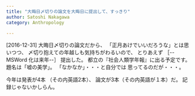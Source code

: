 ```yaml
---
title: "大晦日〆切りの論文を大晦日に提出して、すっきり"
author: Satoshi Nakagawa
category: Anthropology

---
```


[2016-12-31]  大晦日〆切りの論文だから、
「正月あけでいいだろうな」とは思いつつ、
〆切り抱えての年越しも気持ちがわるいので、
とりあえず
［--MSWord 化は来年--］
提出した。
都立の『社会人類学年報』に出る予定です。
題名は「嘘の美学」。
「なかなか」・・・と自分では
思ってるのだが・・・。

 今年は発表が4本
（その内英語2本）、
論文が3本（その内英語が１本）だ。
記録じゃないかしらん。

